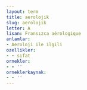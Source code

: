 ```yaml
---
layout: term
title: aerolojik
slug: aerolojik
letter: A
lisan: Fransızca aérologique
anlamlar:
- Aeroloji ile ilgili
ozellikler:
- - sıfat
ornekler:
- - ''
orneklerkaynak:
- - ''
---
```

